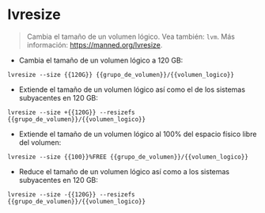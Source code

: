 # lvresize

> Cambia el tamaño de un volumen lógico.
> Vea también: `lvm`.
> Más información: <https://manned.org/lvresize>.

- Cambia el tamaño de un volumen lógico a 120 GB:

`lvresize --size {{120G}} {{grupo_de_volumen}}/{{volumen_logico}}`

- Extiende el tamaño de un volumen lógico así como el de los sistemas subyacentes en 120 GB:

`lvresize --size +{{120G}} --resizefs {{grupo_de_volumen}}/{{volumen_logico}}`

- Extiende el tamaño de un volumen lógico al 100% del espacio físico libre del volumen:

`lvresize --size {{100}}%FREE {{grupo_de_volumen}}/{{volumen_logico}}`

- Reduce el tamaño de un volumen lógico así como a los sistemas subyacentes en 120 GB:

`lvresize --size -{{120G}} --resizefs {{grupo_de_volumen}}/{{volumen_logico}}`
